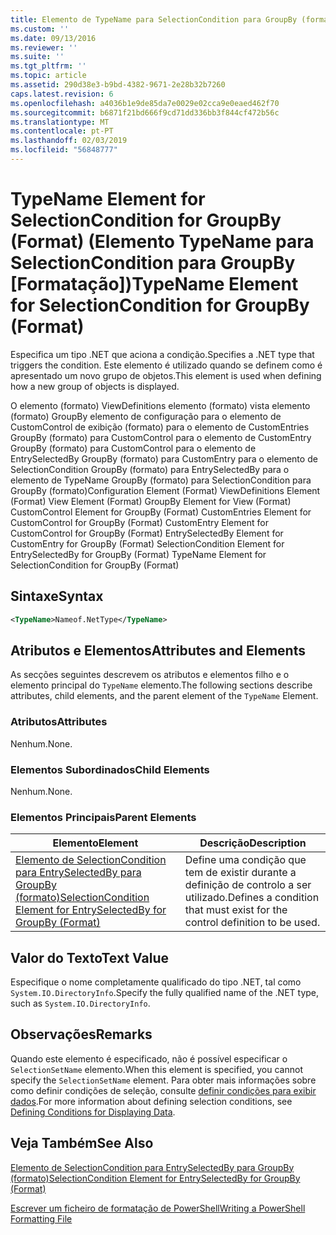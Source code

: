 ```yaml
---
title: Elemento de TypeName para SelectionCondition para GroupBy (formato) | Documentos da Microsoft
ms.custom: ''
ms.date: 09/13/2016
ms.reviewer: ''
ms.suite: ''
ms.tgt_pltfrm: ''
ms.topic: article
ms.assetid: 290d38e3-b9bd-4382-9671-2e28b32b7260
caps.latest.revision: 6
ms.openlocfilehash: a4036b1e9de85da7e0029e02cca9e0eaed462f70
ms.sourcegitcommit: b6871f21bd666f9cd71dd336bb3f844cf472b56c
ms.translationtype: MT
ms.contentlocale: pt-PT
ms.lasthandoff: 02/03/2019
ms.locfileid: "56848777"
---
```

# <a name="typename-element-for-selectioncondition-for-groupby-format"></a><span data-ttu-id="d21a9-102">TypeName Element for SelectionCondition for GroupBy (Format) (Elemento TypeName para SelectionCondition para GroupBy [Formatação])</span><span class="sxs-lookup"><span data-stu-id="d21a9-102">TypeName Element for SelectionCondition for GroupBy (Format)</span></span>

<span data-ttu-id="d21a9-103">Especifica um tipo .NET que aciona a condição.</span><span class="sxs-lookup"><span data-stu-id="d21a9-103">Specifies a .NET type that triggers the condition.</span></span> <span data-ttu-id="d21a9-104">Este elemento é utilizado quando se definem como é apresentado um novo grupo de objetos.</span><span class="sxs-lookup"><span data-stu-id="d21a9-104">This element is used when defining how a new group of objects is displayed.</span></span>

<span data-ttu-id="d21a9-105">O elemento (formato) ViewDefinitions elemento (formato) vista elemento (formato) GroupBy elemento de configuração para o elemento de CustomControl de exibição (formato) para o elemento de CustomEntries GroupBy (formato) para CustomControl para o elemento de CustomEntry GroupBy (formato) para CustomControl para o elemento de EntrySelectedBy GroupBy (formato) para CustomEntry para o elemento de SelectionCondition GroupBy (formato) para EntrySelectedBy para o elemento de TypeName GroupBy (formato) para SelectionCondition para GroupBy (formato)</span><span class="sxs-lookup"><span data-stu-id="d21a9-105">Configuration Element (Format) ViewDefinitions Element (Format) View Element (Format) GroupBy Element for View (Format) CustomControl Element for GroupBy (Format) CustomEntries Element for CustomControl for GroupBy (Format) CustomEntry Element for CustomControl for GroupBy (Format) EntrySelectedBy Element for CustomEntry for GroupBy (Format) SelectionCondition Element for EntrySelectedBy for GroupBy (Format) TypeName Element for SelectionCondition for GroupBy  (Format)</span></span>

## <a name="syntax"></a><span data-ttu-id="d21a9-106">Sintaxe</span><span class="sxs-lookup"><span data-stu-id="d21a9-106">Syntax</span></span>

```xml
<TypeName>Nameof.NetType</TypeName>

```

## <a name="attributes-and-elements"></a><span data-ttu-id="d21a9-107">Atributos e Elementos</span><span class="sxs-lookup"><span data-stu-id="d21a9-107">Attributes and Elements</span></span>

<span data-ttu-id="d21a9-108">As secções seguintes descrevem os atributos e elementos filho e o elemento principal do `TypeName` elemento.</span><span class="sxs-lookup"><span data-stu-id="d21a9-108">The following sections describe attributes, child elements, and the parent element of the `TypeName` Element.</span></span>

### <a name="attributes"></a><span data-ttu-id="d21a9-109">Atributos</span><span class="sxs-lookup"><span data-stu-id="d21a9-109">Attributes</span></span>

<span data-ttu-id="d21a9-110">Nenhum.</span><span class="sxs-lookup"><span data-stu-id="d21a9-110">None.</span></span>

### <a name="child-elements"></a><span data-ttu-id="d21a9-111">Elementos Subordinados</span><span class="sxs-lookup"><span data-stu-id="d21a9-111">Child Elements</span></span>

<span data-ttu-id="d21a9-112">Nenhum.</span><span class="sxs-lookup"><span data-stu-id="d21a9-112">None.</span></span>

### <a name="parent-elements"></a><span data-ttu-id="d21a9-113">Elementos Principais</span><span class="sxs-lookup"><span data-stu-id="d21a9-113">Parent Elements</span></span>

|<span data-ttu-id="d21a9-114">Elemento</span><span class="sxs-lookup"><span data-stu-id="d21a9-114">Element</span></span>|<span data-ttu-id="d21a9-115">Descrição</span><span class="sxs-lookup"><span data-stu-id="d21a9-115">Description</span></span>|
|-------------|-----------------|
|[<span data-ttu-id="d21a9-116">Elemento de SelectionCondition para EntrySelectedBy para GroupBy (formato)</span><span class="sxs-lookup"><span data-stu-id="d21a9-116">SelectionCondition Element for EntrySelectedBy for GroupBy (Format)</span></span>](./selectioncondition-element-for-entryselectedby-for-groupby-format.md)|<span data-ttu-id="d21a9-117">Define uma condição que tem de existir durante a definição de controlo a ser utilizado.</span><span class="sxs-lookup"><span data-stu-id="d21a9-117">Defines a condition that must exist for the control definition to be used.</span></span>|

## <a name="text-value"></a><span data-ttu-id="d21a9-118">Valor do Texto</span><span class="sxs-lookup"><span data-stu-id="d21a9-118">Text Value</span></span>

<span data-ttu-id="d21a9-119">Especifique o nome completamente qualificado do tipo .NET, tal como `System.IO.DirectoryInfo`.</span><span class="sxs-lookup"><span data-stu-id="d21a9-119">Specify the fully qualified name of the .NET type, such as `System.IO.DirectoryInfo`.</span></span>

## <a name="remarks"></a><span data-ttu-id="d21a9-120">Observações</span><span class="sxs-lookup"><span data-stu-id="d21a9-120">Remarks</span></span>

<span data-ttu-id="d21a9-121">Quando este elemento é especificado, não é possível especificar o `SelectionSetName` elemento.</span><span class="sxs-lookup"><span data-stu-id="d21a9-121">When this element is specified, you cannot specify the `SelectionSetName` element.</span></span> <span data-ttu-id="d21a9-122">Para obter mais informações sobre como definir condições de seleção, consulte [definir condições para exibir dados](./defining-conditions-for-displaying-data.md).</span><span class="sxs-lookup"><span data-stu-id="d21a9-122">For more information about defining selection conditions, see [Defining Conditions for Displaying Data](./defining-conditions-for-displaying-data.md).</span></span>

## <a name="see-also"></a><span data-ttu-id="d21a9-123">Veja Também</span><span class="sxs-lookup"><span data-stu-id="d21a9-123">See Also</span></span>

[<span data-ttu-id="d21a9-124">Elemento de SelectionCondition para EntrySelectedBy para GroupBy (formato)</span><span class="sxs-lookup"><span data-stu-id="d21a9-124">SelectionCondition Element for EntrySelectedBy for GroupBy (Format)</span></span>](./selectioncondition-element-for-entryselectedby-for-groupby-format.md)

[<span data-ttu-id="d21a9-125">Escrever um ficheiro de formatação de PowerShell</span><span class="sxs-lookup"><span data-stu-id="d21a9-125">Writing a PowerShell Formatting File</span></span>](./writing-a-powershell-formatting-file.md)
